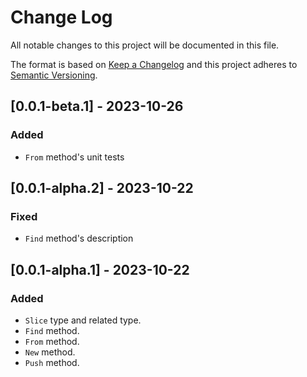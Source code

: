 # Change Log

All notable changes to this project will be documented in this file.

The format is based on [Keep a Changelog](http://keepachangelog.com/)
and this project adheres to [Semantic Versioning](http://semver.org/).

## [0.0.1-beta.1] - 2023-10-26

### Added

- `From` method's unit tests

## [0.0.1-alpha.2] - 2023-10-22

### Fixed

- `Find` method's description

## [0.0.1-alpha.1] - 2023-10-22

### Added

- `Slice` type and related type.
- `Find` method.
- `From` method.
- `New` method.
- `Push` method.
